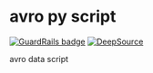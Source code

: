 # avro py script
[![GuardRails badge](https://api.guardrails.io/v2/badges/sangshuduo/avro_script.svg?token=0b79bd3210aea4b6d22432aa5564415bd7b6d9e0ede0f20c15f8bc0da59d358f&provider=github)](https://dashboard.guardrails.io/gh/sangshuduo/76701)
[![DeepSource](https://deepsource.io/gh/sangshuduo/avro-py.svg/?label=active+issues&show_trend=true&token=T2HWI-JywTetYbytioAofMOs)](https://deepsource.io/gh/sangshuduo/avro-py/?ref=repository-badge)

avro data script
